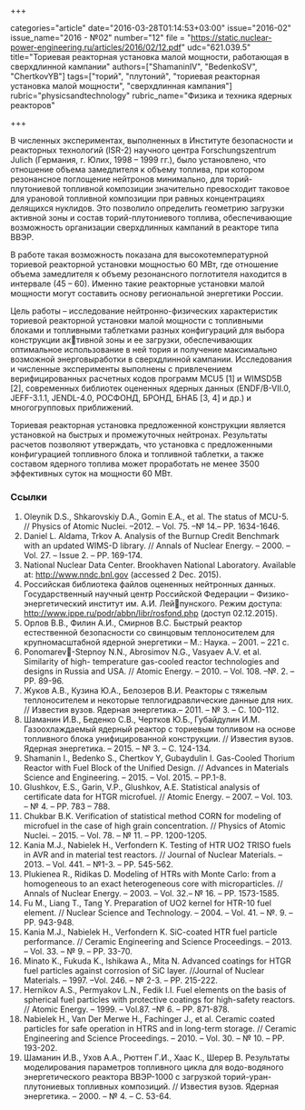 +++

categories="article"
date="2016-03-28T01:14:53+03:00"
issue="2016-02"
issue_name="2016 - №02"
number="12"
file = "https://static.nuclear-power-engineering.ru/articles/2016/02/12.pdf"
udc="621.039.5"
title="Ториевая реакторная установка малой мощности, работающая в сверхдлинной кампании"
authors=["ShamaninIV", "BedenkoSV", "ChertkovYB"]
tags=["торий", "плутоний", "ториевая реакторная установка малой мощности", "сверхдлинная кампания"]
rubric="physicsandtechnology"
rubric_name="Физика и техника ядерных реакторов"

+++

В численных экспериментах, выполненных в Институте безопасности и реакторных технологий (ISR-2) научного центра Forschungszentrum Julich (Германия, г. Юлих, 1998 – 1999 гг.), было установлено, что отношение объема замедлителя к объему топлива, при котором резонансное поглощение нейтронов минимально, для торий-плутониевой топливной композиции значительно превосходит таковое для урановой топливной композиции при равных концентрациях делящихся нуклидов. 
Это позволило определить геометрию загрузки активной зоны и состав торий-плутониевого топлива, обеспечивающие возможность организации сверхдлинных кампаний в реакторе типа ВВЭР.

В работе такая возможность показана для высокотемпературной ториевой реакторной установки мощностью 60 МВт, где отношение объема замедлителя к объему резонансного поглотителя находится в интервале (45 – 60).
Именно такие реакторные установки малой мощности могут составить основу региональной энергетики России.

Цель работы – исследование нейтронно-физических характеристик ториевой реакторной установки малой мощности с топливными блоками и топливными таблетками разных конфигураций для выбора конструкции активной зоны и ее загрузки, обеспечивающих оптимальное использование в ней тория и получение максимально возможной энерговыработки в сверхдлинной кампании. Исследования и численные эксперименты выполнены с привлечением верифицированных расчетных кодов программ MCU5 [1] и WIMSD5B [2], современных библиотек оцененных ядерных данных (ENDF/B-VII.0, JEFF-3.1.1, JENDL-4.0, РОСФОНД, БРОНД, БНАБ [3, 4] и др.) и многогрупповых приближений.

Ториевая реакторная установка предложенной конструкции является установкой на быстрых и промежуточных нейтронах. 
Результаты расчетов позволяют утверждать, что установка с предложенными конфигурацией топливного блока и топливной таблетки, а также составом ядерного топлива может проработать не менее 3500 эффективных суток на мощности 60 МВт.

### Ссылки

1. Oleynik D.S., Shkarovskiy D.A., Gomin E.A., et al. The status of MCU-5. // Physics of Atomic Nuclei. –2012. – Vol. 75. –№ 14.– PP. 1634-1646.
2. Daniel L. Aldama, Trkov A. Analysis of the Burnup Credit Benchmark with an updated WIMS-D library. // Annals of Nuclear Energy. – 2000. – Vol. 27. – Issue 2. – PP. 169-174.
3. National Nuclear Data Center. Brookhaven National Laboratory. Available at: http://www.nndc.bnl.gov (accessed 2 Dec. 2015).
4. Российская библиотека файлов оцененных нейтронных данных. Государственный научный центр Российской Федерации – Физико-энергетический институт им. А.И. Лейпунского. Режим доступа: http://www.ippe.ru/podr/abbn/libr/rosfond.php (доступ 02.12.2015).
5. Орлов В.В., Филин А.И., Смирнов В.С. Быстрый реактор естественной безопасности со свинцовым теплоносителем для крупномасштабной ядерной энергетики – М.: Наука. – 2001. – 221 с.
6. Ponomarev-Stepnoy N.N., Abrosimov N.G., Vasyaev A.V. et al. Similarity of high- temperature gas-cooled reactor technologies and designs in Russia and USA. // Atomic Energy. – 2010. – Vol. 108. –№. 2. –PP. 89-96.
7. Жуков А.В., Кузина Ю.А., Белозеров В.И. Реакторы с тяжелым теплоносителем и некоторые теплогидравлические данные для них. // Известия вузов. Ядерная энергетика.– 2011. – № 3. – С. 100-112.
8. Шаманин И.В., Беденко С.В., Чертков Ю.Б., Губайдулин И.М. Газоохлаждаемый ядерный реактор с ториевым топливом на основе топливного блока унифицированной конструкции. // Известия вузов. Ядерная энергетика. – 2015. – № 3. – С. 124-134.
9. Shamanin I., Bedenko S., Chertkov Y, Gubaydulin I. Gas-Cooled Thorium Reactor with Fuel Block of the Unified Design. // Advances in Materials Science and Engineering. – 2015. – Vol. 2015. – PP.1-8.
10. Glushkov, E.S., Garin, V.P., Glushkov, A.E. Statistical analysis of certificate data for HTGR microfuel. // Atomic Energy. – 2007. – Vol. 103. – № 4. – PP. 783 – 788.
11. Chukbar B.K. Verification of statistical method CORN for modeling of microfuel in the case of high grain concentration. // Physics of Atomic Nuclei. – 2015. – Vol. 78. – № 11. – PP. 1200-1205.
12. Kania M.J., Nabielek H., Verfondern K. Testing of HTR UO2 TRISO fuels in AVR and in material test reactors. // Journal of Nuclear Materials. –2013. – Vol. 441. – №1-3. – PP. 545-562.
13. Plukienea R., Ridikas D. Modeling of HTRs with Monte Carlo: from a homogeneous to an exact heterogeneous core with microparticles. // Annals of Nuclear Energy. – 2003. – Vol. 32.– № 16. – PP. 1573-1585.
14. Fu M., Liang T., Tang Y. Preparation of UO2 kernel for HTR-10 fuel element. // Nuclear Science and Technology. – 2004. – Vol. 41. – №. 9. – PP. 943-948.
15. Kania M.J., Nabielek H., Verfondern K. SiC-coated HTR fuel particle performance. // Ceramic Engineering and Science Proceedings. – 2013. – Vol. 33. – № 9. – PP. 33-70.
16. Minato K., Fukuda K., Ishikawa A., Mita N. Advanced coatings for HTGR fuel particles against corrosion of SiC layer. //Journal of Nuclear Materials. – 1997. –Vol. 246. – № 2-3. – PP. 215-222.
17. Hernikov A.S., Permyakov L.N., Fedik I.I. Fuel elements on the basis of spherical fuel particles with protective coatings for high-safety reactors. // Atomic Energy. – 1999. – Vol.87. –№ 6. – PP. 871-878.
18. Nabielek H., Van Der Merwe H., Fachinger J., et al. Ceramic coated particles for safe operation in HTRS and in long-term storage. // Ceramic Engineering and Science Proceedings. – 2010. – Vol. 30. – № 10. – PP. 193-202.
19. Шаманин И.В., Ухов А.А., Рюттен Г.И., Хаас К., Шерер В. Результаты моделирования параметров топливного цикла для водо-водяного энергетического реактора ВВЭР-1000 с загрузкой торий-уран-плутониевых топливных композиций. // Известия вузов. Ядерная энергетика. – 2000. – № 4. – С. 53-64.